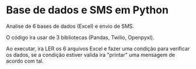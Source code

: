 # Base de dados e SMS em Python
Analise de 6 bases de dados (Excel) e envio de SMS.

<p> O código ira usar de 3 bibliotecas (Pandas, Twilio, Openpyxl).</p>
<p>Ao executar, ira LER os 6 arquivos Excel e fazer uma condição para verificar os dados, se a condição estiver valida ira "printar" uma mensagem de acordo com tal.</p>
